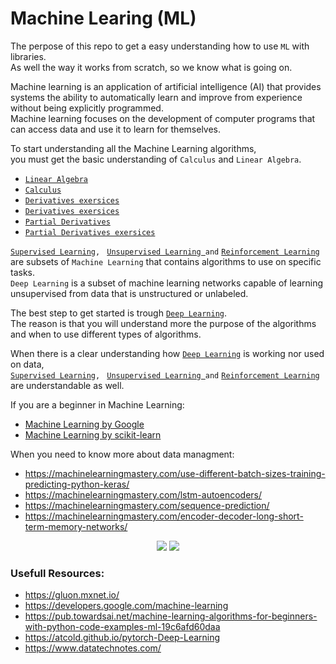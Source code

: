 # Machine Learing (ML)
The perpose of this repo to get a easy understanding how to use `ML` with libraries.  
As well the way it works from scratch, so we know what is going on.

Machine learning is an application of artificial intelligence (AI) that provides systems the ability to automatically learn and improve from experience without being explicitly programmed.  
Machine learning focuses on the development of computer programs that can access data and use it to learn for themselves.

To start understanding all the Machine Learning algorithms,  
you must get the basic understanding
of `Calculus` and `Linear Algebra`.  
+ [`Linear Algebra`](https://www.youtube.com/watch?v=fNk_zzaMoSs&list=PLZHQObOWTQDPD3MizzM2xVFitgF8hE_ab&index=1)
+ [`Calculus`](https://www.youtube.com/watch?v=WUvTyaaNkzM&list=PLZHQObOWTQDMsr9K-rj53DwVRMYO3t5Yr&index=1)
+ [`Derivatives exersices`](http://derivative-functions.cours-de-math.eu/exercises-derivative-basic.php)  
+ [`Derivatives exersices`](https://www.youtube.com/watch?v=5yfh5cf4-0w)  
+ [`Partial Derivatives`](https://www.youtube.com/watch?v=p_di4Zn4wz4&list=PLZHQObOWTQDNPOjrT6KVlfJuKtYTftqH6&index=1)  
+ [`Partial Derivatives exersices`](https://www.youtube.com/watch?v=JAf_aSIJryg) 

[`Supervised Learning`](./Supervised_Learning(SL))`, `
[`Unsupervised Learning `](./Unsupervised_Learning(UL))` and `
[`Reinforcement Learning`](./Reinforcement_Learning(RL))  
are subsets of `Machine Learning` that contains algorithms to use on specific tasks.  
`Deep Learning` is a subset of machine learning networks capable of learning  
unsupervised from data that is unstructured or unlabeled.  

The best step to get started is trough [`Deep Learning`](./Deep_Learning(DL)).  
The reason is that you will understand more the purpose of the algorithms  
and when to use different types of algorithms.  

When there is a clear understanding how  [`Deep Learning`](./Deep_Learning(DL)) is working nor used on data,  
[`Supervised Learning`](./Supervised_Learning(SL))`, `
[`Unsupervised Learning `](./Unsupervised_Learning(UL))` and `
[`Reinforcement Learning`](./Reinforcement_Learning(RL))  
are understandable as well.

If you are a beginner in Machine Learning:  
- [Machine Learning by Google](https://developers.google.com/machine-learning)
- [Machine Learning by scikit-learn](https://scikit-learn.org/stable/)  

When you need to know more about data managment:  
+ https://machinelearningmastery.com/use-different-batch-sizes-training-predicting-python-keras/  
+ https://machinelearningmastery.com/lstm-autoencoders/  
+ https://machinelearningmastery.com/sequence-prediction/  
+ https://machinelearningmastery.com/encoder-decoder-long-short-term-memory-networks/  



<p align="center">
    <img src="https://miro.medium.com/max/2628/0*NJFLO8BSVhZy8XNF.png">
    <img src="https://miro.medium.com/max/2056/1*3Q6BVdxVdcZgJXSRy2tqmg.png">
</p>  

### Usefull Resources:
- https://gluon.mxnet.io/
- https://developers.google.com/machine-learning
- https://pub.towardsai.net/machine-learning-algorithms-for-beginners-with-python-code-examples-ml-19c6afd60daa
- https://atcold.github.io/pytorch-Deep-Learning
- https://www.datatechnotes.com/







